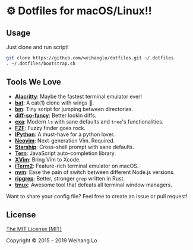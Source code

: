 # ⚙️ Dotfiles for macOS/Linux!!

## Usage

Just clone and run script!

```bash
git clone https://github.com/weihanglo/dotfiles.git ~/.dotfiles
. ~/.dotfiles/bootstrap.sh
```

## Tools We Love

- [**Alacritty**]: Maybe the fastest terminal emulator ever!
- [**bat**]: A cat(1) clone with wings 🦇.
- [**bm**]: Tiny script for jumping between directories.
- [**diff-so-fancy**]: Better lookin diffs.
- [**exa**]: Modern `ls` with sane defaults and `tree`'s functionalities.
- [**FZF**]: Fuzzy finder goes rock.
- [**IPython**]: A must-have for a python lover.
- [**Neovim**]: Next-generation Vim. Required.
- [**Starship**]: Cross-shell prompt with sane defaults.
- [**Tern**]: JavaScript auto-completion library.
- [**XVim**]: Bring Vim to Xcode.
- [**iTerm2**]: Feature-rich terminal emulator on macOS.
- [**nvm**]: Ease the pain of switch between different Node.js versions.
- [**ripgrep**]: Better, stronger `grep` written in Rust.
- [**tmux**]: Awesome tool that defeats all terminal window managers.

Want to share your config file? 
Feel free to create an issue or pull request!

## License

[The MIT License (MIT)](LICENSE)

Copyright © 2015 - 2019 Weihang Lo

[**Alacritty**]: https://github.com/jwilm/alacritty
[**bat**]: https://github.com/sharkdp/bat
[**bm**]: .bm.sh
[**diff-so-fancy**]: https://github.com/so-fancy/diff-so-fancy
[**exa**]: https://the.exa.website/
[**FZF**]: https://github.com/junegunn/fzf
[**IPython**]: https://ipython.org
[**Neovim**]: https://neovim.io
[**Starship**]: https://starship.rs
[**Tern**]: https://ternjs.net
[**XVim**]: http://xvim.org
[**iTerm2**]: https://www.iterm2.com
[**nvm**]: https://github.com/creationix/nvm
[**ripgrep**]: https://github.com/burntsushi/ripgrep
[**tmux**]: https://tmux.github.io
